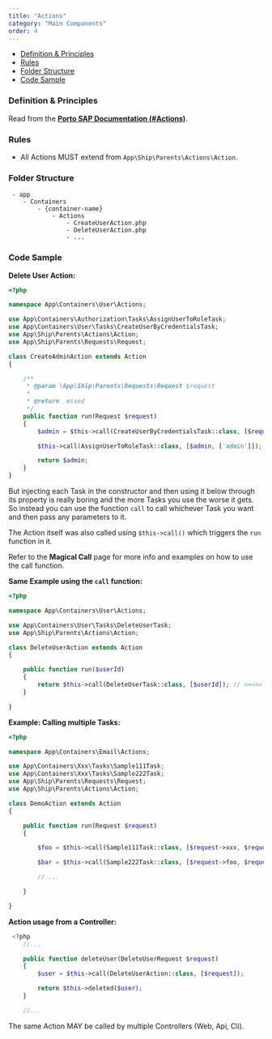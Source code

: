 ```yaml
---
title: "Actions"
category: "Main Components"
order: 4
---
```

- [Definition & Principles](#definition-principles)
- [Rules](#rules)
- [Folder Structure](#folder-structure)
- [Code Sample](#code-sample)

<a name="definition-principles"></a>

### Definition & Principles

Read from the [**Porto SAP Documentation (#Actions)**](https://github.com/Mahmoudz/Porto#Actions).

<a name="rules"></a>

### Rules

- All Actions MUST extend from `App\Ship\Parents\Actions\Action`.

<a name="folder-structure"></a>

### Folder Structure

```
 - app
    - Containers
        - {container-name}
            - Actions
                - CreateUserAction.php
                - DeleteUserAction.php
                - ...
```

<a name="code-sample"></a>

### Code Sample

**Delete User Action:**

```php
<?php

namespace App\Containers\User\Actions;

use App\Containers\Authorization\Tasks\AssignUserToRoleTask;
use App\Containers\User\Tasks\CreateUserByCredentialsTask;
use App\Ship\Parents\Actions\Action;
use App\Ship\Parents\Requests\Request;

class CreateAdminAction extends Action
{

    /**
     * @param \App\Ship\Parents\Requests\Request $request
     *
     * @return  mixed
     */
    public function run(Request $request)
    {
        $admin = $this->call(CreateUserByCredentialsTask::class, [$request->email, $request->password, $request->name]);

        $this->call(AssignUserToRoleTask::class, [$admin, ['admin']]);

        return $admin;
    }
}

```

But injecting each Task in the constructor and then using it below through its property is really boring and the more Tasks you use the worse it gets. So instead you can use the function `call` to call whichever Task you want and then pass any parameters to it.


The Action itself was also called using `$this->call()` which triggers the `run` function in it.


Refer to the **Magical Call** page for more info and examples on how to use the call function.



**Same Example using the `call` function:**


```php
<?php

namespace App\Containers\User\Actions;

use App\Containers\User\Tasks\DeleteUserTask;
use App\Ship\Parents\Actions\Action;

class DeleteUserAction extends Action
{

    public function run($userId)
    {
        return $this->call(DeleteUserTask::class, [$userId]); // <<<<<
    }

}
```


**Example: Calling multiple Tasks:**

```php
<?php

namespace App\Containers\Email\Actions;

use App\Containers\Xxx\Tasks\Sample111Task;
use App\Containers\Xxx\Tasks\Sample222Task;
use App\Ship\Parents\Requests\Request;
use App\Ship\Parents\Actions\Action;

class DemoAction extends Action
{

    public function run(Request $request)
    {

        $foo = $this->call(Sample111Task::class, [$request->xxx, $request->yyy]);

        $bar = $this->call(Sample222Task::class, [$request->foo, $request->zzz]);

        // ...

    }

}

```


**Action usage from a Controller:**

```php
 <?php
    //...

    public function deleteUser(DeleteUserRequest $request)
    {
        $user = $this->call(DeleteUserAction::class, [$request]);

        return $this->deleted($user);
    }

    //...
```

The same Action MAY be called by multiple Controllers (Web, Api, Cli).
